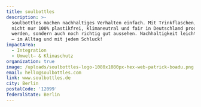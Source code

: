 ```yaml
---
title: soulbottles
description: >-
  soulbottles machen nachhaltiges Verhalten einfach. Mit Trinkflaschen, die
  nicht nur 100% plastikfrei, klimaneutral und fair in Deutschland produziert
  werden, sondern auch noch richtig gut aussehen. Nachhaltigkeit leicht gemacht
  – im Alltag und mit jedem Schluck!
impactArea:
  - Integration
  - Umwelt– & Klimaschutz
organization: true
image: /uploads/soulbottles-logo-1080x1080px-hex-web-patrick-boadu.png
email: hello@soulbottles.com
link: www.soulbottles.de
city: Berlin
postalCode: '12099'
federalState: Berlin
---
```


